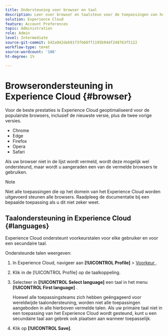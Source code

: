```yaml
---
title: Ondersteuning voor browser en taal
description: Leer over browser en taalsteun voor de toepassingen van het Experience Cloud. Selecteer een primaire en secundaire taal in uw accountprofiel.
solution: Experience Cloud
feature: Account Preferences
topic: Administration
role: Admin
level: Intermediate
source-git-commit: b42a942deb91f3fb68ff1195b94df248763f5122
workflow-type: tm+mt
source-wordcount: '188'
ht-degree: 1%

---
```


# Browserondersteuning in Experience Cloud {#browser}

Voor de beste prestaties is Experience Cloud geoptimaliseerd voor de populairste browsers, inclusief de nieuwste versie, plus de twee vorige versies.

* Chrome
* Edge
* Firefox
* Opera
* Safari

Als uw browser niet in de lijst wordt vermeld, wordt deze mogelijk wel ondersteund, maar wordt u aangeraden een van de vermelde browsers te gebruiken.

>[!NOTE]
>
>Niet alle toepassingen die op het domein van het Experience Cloud worden uitgevoerd steunen alle browsers. Raadpleeg de documentatie bij een bepaalde toepassing als u dit niet zeker weet.

## Taalondersteuning in Experience Cloud {#languages}

Experience Cloud ondersteunt voorkeurstalen voor elke gebruiker en voor een secundaire taal.

Ondersteunde talen weergeven:

1. In Experience Cloud, navigeer aan **[!UICONTROL Profile]** > [ Voorkeur ](https://experience.adobe.com/preferences).

1. Klik in de [!UICONTROL Profile] op de taalkoppeling.

1. Selecteer in **[!UICONTROL Select language]** een taal in het menu **[!UICONTROL First language]** .

   Hoewel alle toepassingsteams zich hebben geëngageerd voor wereldwijde taalondersteuning, worden niet alle toepassingen aangeboden in alle hierboven vermelde talen. Als uw primaire taal niet in een toepassing van het Experience Cloud wordt gesteund, kunt u een secundaire taal aan gebrek ook plaatsen aan wanneer toepasselijk.

1. Klik op **[!UICONTROL Save]**.